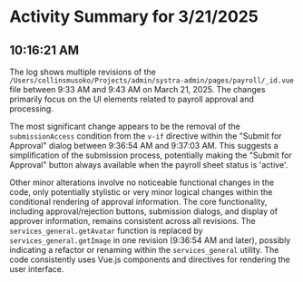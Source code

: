# Activity Summary for 3/21/2025

## 10:16:21 AM
The log shows multiple revisions of the `/Users/collinsmusoko/Projects/admin/systra-admin/pages/payroll/_id.vue` file between 9:33 AM and 9:43 AM on March 21, 2025.  The changes primarily focus on the UI elements related to payroll approval and processing.

The most significant change appears to be the removal of the `submissionAccess` condition from the `v-if` directive within the "Submit for Approval" dialog  between 9:36:54 AM and 9:37:03 AM.  This suggests a simplification of the submission process, potentially making the "Submit for Approval" button always available when the payroll sheet status is 'active'.

Other minor alterations involve no noticeable functional changes in the code, only potentially stylistic or very minor logical changes within the conditional rendering of approval information. The core functionality, including approval/rejection buttons, submission dialogs, and display of approver information, remains consistent across all revisions.  The `services_general.getAvatar` function is replaced by `services_general.getImage` in one revision (9:36:54 AM and later), possibly indicating a refactor or renaming within the `services_general` utility.  The code consistently uses Vue.js components and directives for rendering the user interface.
